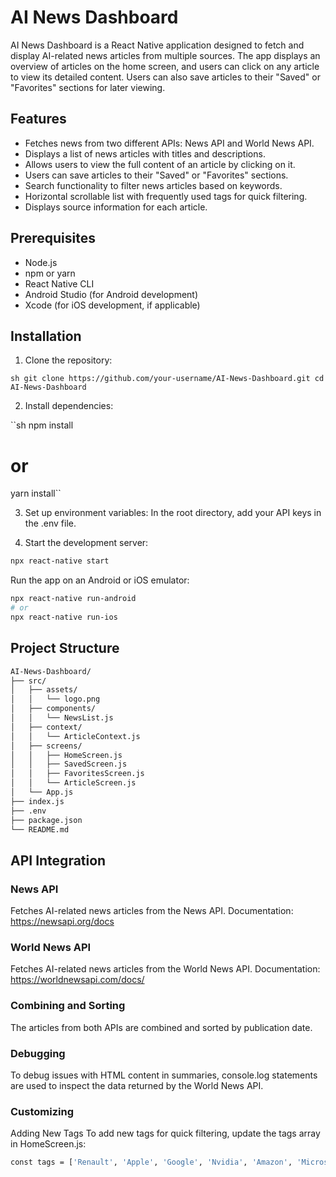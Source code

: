 # AI News Dashboard

AI News Dashboard is a React Native application designed to fetch and display AI-related news articles from multiple sources. The app displays an overview of articles on the home screen, and users can click on any article to view its detailed content. Users can also save articles to their "Saved" or "Favorites" sections for later viewing.

## Features
- Fetches news from two different APIs: News API and World News API.
- Displays a list of news articles with titles and descriptions.
- Allows users to view the full content of an article by clicking on it.
- Users can save articles to their "Saved" or "Favorites" sections.
- Search functionality to filter news articles based on keywords.
- Horizontal scrollable list with frequently used tags for quick filtering.
- Displays source information for each article.

## Prerequisites
- Node.js
- npm or yarn
- React Native CLI
- Android Studio (for Android development)
- Xcode (for iOS development, if applicable)

## Installation
1. Clone the repository:

``sh
git clone https://github.com/your-username/AI-News-Dashboard.git
cd AI-News-Dashboard``

2. Install dependencies:

``sh
npm install
# or
yarn install``

3. Set up environment variables:
In the root directory, add your API keys in the .env file.

4. Start the development server:

```sh
npx react-native start
```

Run the app on an Android or iOS emulator:

```sh
npx react-native run-android
# or
npx react-native run-ios
```

## Project Structure

```sh
AI-News-Dashboard/
├── src/
│   ├── assets/
│   │   └── logo.png
│   ├── components/
│   │   └── NewsList.js
│   ├── context/
│   │   └── ArticleContext.js
│   ├── screens/
│   │   ├── HomeScreen.js
│   │   ├── SavedScreen.js
│   │   ├── FavoritesScreen.js
│   │   └── ArticleScreen.js
│   └── App.js
├── index.js
├── .env
├── package.json
└── README.md
```

## API Integration

### News API
Fetches AI-related news articles from the News API.
Documentation: https://newsapi.org/docs

### World News API
Fetches AI-related news articles from the World News API.
Documentation: https://worldnewsapi.com/docs/

### Combining and Sorting
The articles from both APIs are combined and sorted by publication date.

### Debugging
To debug issues with HTML content in summaries, console.log statements are used to inspect the data returned by the World News API.

### Customizing
Adding New Tags
To add new tags for quick filtering, update the tags array in HomeScreen.js:

```sh
const tags = ['Renault', 'Apple', 'Google', 'Nvidia', 'Amazon', 'Microsoft', 'YourTag'];
```
